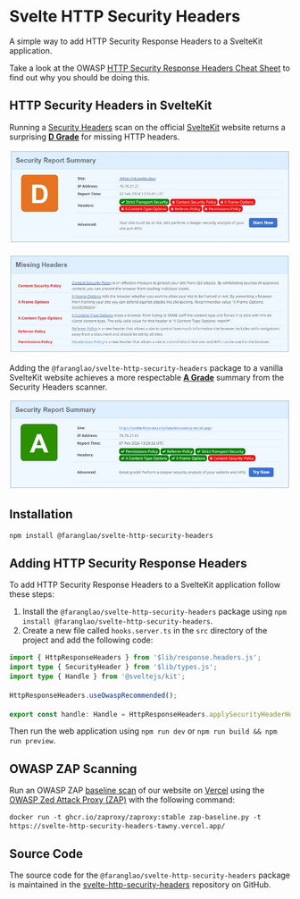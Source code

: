 # Svelte HTTP Security Headers

A simple way to add HTTP Security Response Headers to a SvelteKit application.

Take a look at the OWASP [HTTP Security Response Headers Cheat Sheet](https://cheatsheetseries.owasp.org/cheatsheets/HTTP_Headers_Cheat_Sheet.html) to find out why you should be doing this.

## HTTP Security Headers in SvelteKit

Running a [Security Headers](https://securityheaders.com/) scan on the official [SvelteKit](https://kit.svelte.dev/) website returns a surprising [**D&nbsp;Grade**](https://securityheaders.com/?q=https%3A%2F%2Fkit.svelte.dev%2F&hide=on&followRedirects=on) for missing HTTP headers.

![The Security Headers summary for kit.svelte.dev](./static/kit-svelte-dev.jpg 'Security Headers summary for kit.svelte.dev')

![The Missing Headers for kit.svelte.dev](./static/kit-svelte-dev-missing-headers.jpg 'Missing Headers for kit.svelte.dev')

Adding the `@faranglao/svelte-http-security-headers` package to a vanilla SvelteKit website achieves a more respectable [**A&nbsp;Grade**](https://securityheaders.com/?q=https%3A%2F%2Fsvelte-http-security-headers-tawny.vercel.app&hide=on&followRedirects=on) summary from the Security Headers scanner.

![Grade A Security Report Summary!](./static/a-grade-report.jpg 'Grade A Security Report Summary')

## Installation

```shell
npm install @faranglao/svelte-http-security-headers
```

## Adding HTTP Security Response Headers

To add HTTP Security Response Headers to a SvelteKit application follow these steps:

1. Install the `@faranglao/svelte-http-security-headers` package using `npm install @faranglao/svelte-http-security-headers`.
2. Create a new file called `hooks.server.ts` in the `src` directory of the project and add the following code:

```typescript
import { HttpResponseHeaders } from '$lib/response.headers.js';
import type { SecurityHeader } from '$lib/types.js';
import type { Handle } from '@sveltejs/kit';

HttpResponseHeaders.useOwaspRecommended();

export const handle: Handle = HttpResponseHeaders.applySecurityHeaderHook;
```

Then run the web application using `npm run dev` or `npm run build && npm run preview`.

## OWASP ZAP Scanning

Run an OWASP ZAP [baseline scan](https://www.zaproxy.org/docs/docker/baseline-scan/) of our website on [Vercel](https://vercel.com/) using the [OWASP Zed Attack Proxy (ZAP)](https://www.zaproxy.org/) with the following command:

```shell
docker run -t ghcr.io/zaproxy/zaproxy:stable zap-baseline.py -t https://svelte-http-security-headers-tawny.vercel.app/
```

## Source Code

The source code for the `@faranglao/svelte-http-security-headers` package is maintained in the [svelte-http-security-headers](https://github.com/faranglao/svelte-http-security-headers) repository on GitHub.
